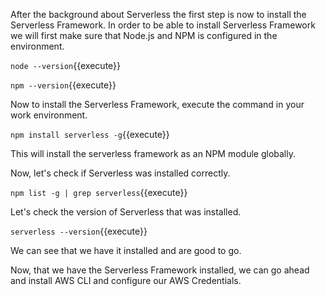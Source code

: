 After the background about Serverless the first step is now to install the Serverless Framework.
In order to be able to install Serverless Framework we will first make sure that 
Node.js and NPM is configured in the environment.

`node --version`{{execute}}

`npm --version`{{execute}}

Now to install the Serverless Framework, execute the command in your work environment.

`npm install serverless -g`{{execute}}

This will install the serverless framework as an NPM module globally.

Now, let's check if Serverless was installed correctly.

`npm list -g | grep serverless`{{execute}}

Let's check the version of Serverless that was installed.

`serverless --version`{{execute}}

We can see that we have it installed and are good to go.

Now, that we have the Serverless Framework installed, we can go ahead and install AWS CLI and configure our AWS Credentials.
